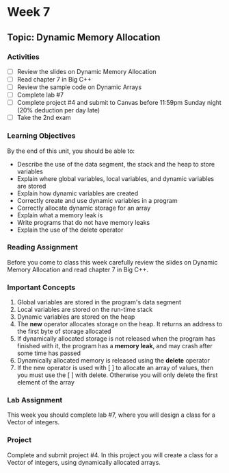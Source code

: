# Week 7

## Topic: Dynamic Memory Allocation

### Activities
- [ ] Review the slides on Dynamic Memory Allocation
- [ ] Read chapter 7 in Big C++
- [ ] Review the sample code on Dynamic Arrays
- [ ] Complete lab #7
- [ ] Complete project #4 and submit to Canvas before 11:59pm Sunday night (20% deduction per day late)
- [ ] Take the 2nd exam

### Learning Objectives
By the end of this unit, you should be able to:
- Describe the use of the data segment, the stack and the heap to store variables
- Explain where global variables, local variables, and dynamic variables are stored
- Explain how dynamic variables are created
- Correctly create and use dynamic variables in a program
- Correctly allocate dynamic storage for an array
- Explain what a memory leak is
- Write programs that do not have memory leaks
- Explain the use of the delete operator

### Reading Assignment
Before you come to class this week carefully review the slides on Dynamic Memory Allocation and read chapter 7 in Big C++.

### Important Concepts
1. Global variables are stored in the program's data segment
2. Local variables are stored on the run-time stack
3. Dynamic variables are stored on the heap
4. The **new** operator allocates storage on the heap. It returns an address to the first byte of storage allocated
5. If dynamically allocated storage is not released when the program has finished with it, the program has a **memory leak**, and may crash after some time has passed
6. Dynamically allocated memory is released using the **delete** operator
7. If the new operator is used with [ ] to allocate an array of values, then you must use the [ ] with delete. Otherwise you will only delete the first element of the array

### Lab Assignment
This week you should complete lab #7, where you will design a class for a Vector of integers.

### Project
Complete and submit project #4. In this project you will create a class for a Vector of integers, using dynamically allocated arrays. 